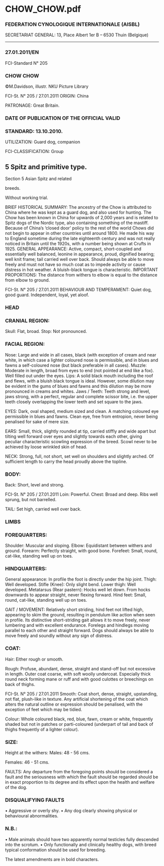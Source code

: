 # CHOW_CHOW.pdf


### FEDERATION CYNOLOGIQUE INTERNATIONALE (AISBL)


SECRETARIAT GENERAL: 13, Place Albert 1er  B – 6530 Thuin (Belgique)
______________________________________________________________________________


### 27.01.2011/EN



FCI-Standard N° 205

### CHOW CHOW



©M.Davidson, illustr. NKU Picture Library




FCI-St. N° 205 / 27.01.2011
ORIGIN: China

PATRONAGE: Great Britain.

### DATE OF PUBLICATION OF THE OFFICIAL VALID



### STANDARD: 13.10.2010.



UTILIZATION: Guard dog, companion

FCI-CLASSIFICATION: Group


## 5 Spitz and primitive type.



Section  5 Asian Spitz and related



breeds.

Without working trial.

BRIEF HISTORICAL SUMMARY: The ancestry of the Chow is
attributed to China where he was kept as a guard dog, and also used
for hunting. The Chow has been known in China for upwards of
2,000 years and is related to Spitz dogs of the Nordic type, also
containing something of the mastiff. Because of China’s ‘closed
door’ policy to the rest of the world Chows did not begin to appear in
other countries until around 1800. He made his way to England
sometime during the late eighteenth century and was not really
noticed in Britain until the 1920s, with a number being shown at
Crufts in 1925.
GENERAL APPEARANCE: Active, compact, short-coupled and
essentially well balanced, leonine in appearance, proud, dignified
bearing; well knit frame; tail carried well over back. Should always
be able to move freely and must not have so much coat as to
impede activity or cause distress in hot weather. A bluish-black
tongue is characteristic.
IMPORTANT PROPORTIONS: The distance from withers to
elbow is equal to the distance from elbow to ground.




FCI-St. N° 205 / 27.01.2011
BEHAVIOUR AND TEMPERAMENT: Quiet dog, good guard.
Independent, loyal, yet aloof.

### HEAD



### CRANIAL REGION:


Skull: Flat, broad.
Stop: Not pronounced.

### FACIAL REGION:


Nose: Large and wide in all cases, black (with exception of cream
and near white, in which case a lighter coloured nose is permissible,
and in blues and fawns a self-coloured nose (but black preferable
in all cases).
Muzzle: Moderate in length, broad from eyes to end (not pointed at
end like a fox). Well filled out under the eyes.
Lips: A solid black mouth including the roof and flews, with a
bluish black tongue is ideal. However, some dilution may be
evident in the gums of blues and fawns and this dilution may be
more pronounced in creams and whites.
Jaws / Teeth: Teeth strong and level, jaws strong, with a perfect,
regular and complete scissor bite, i.e. the upper teeth closely
overlapping the lower teeth and set square to the jaws.

EYES: Dark, oval shaped, medium sized and clean. A matching
coloured eye permissible in blues and fawns. Clean eye, free from
entropion, never being penalised for sake of mere size.

EARS: Small, thick, slightly rounded at tip, carried stiffly and wide
apart but tilting well forward over eyes and slightly towards each
other, giving peculiar characteristic scowling expression of the breed.
Scowl never to be achieved by loose wrinkled skin of head.

NECK: Strong, full, not short, set well on shoulders and slightly
arched. Of sufficient length to carry the head proudly above the
topline.

### BODY:


Back: Short, level and strong.


FCI-St. N° 205 / 27.01.2011
Loin: Powerful.
Chest: Broad and deep.  Ribs well sprung, but not barrelled.

TAIL: Set high, carried well over back.

### LIMBS



### FOREQUARTERS:


Shoulder: Muscular and sloping.
Elbow: Equidistant between withers and ground.
Forearm: Perfectly straight, with good bone.
Forefeet: Small, round, cat-like, standing well up on toes.

### HINDQUARTERS:


General appearance: In profile the foot is directly under the hip
joint.
Thigh: Well developed.
Stifle (Knee): Only slight bend.
Lower thigh: Well developed.
Metatarsus (Rear pastern): Hocks well let down. From hocks
downwards to appear straight, never flexing forward.
Hind feet: Small, round, cat-like, standing well up on toes.

GAIT / MOVEMENT: Relatively short striding, hind feet not
lifted high, appearing to skim the ground, resulting in pendulum
like action when seen in profile. Its distinctive short-striding gait
allows it to move freely, never lumbering and with excellent
endurance. Forelegs and hindlegs moving parallel to each other and
straight forward. Dogs should always be able to move freely and
soundly without any sign of distress.

### COAT:


Hair: Either rough or smooth.

Rough: Profuse, abundant, dense, straight and stand-off but not
excessive in length. Outer coat coarse, with soft woolly undercoat.
Especially thick round neck forming mane or ruff and with good
culottes or breechings on back of thighs.


FCI-St. N° 205 / 27.01.2011
Smooth: Coat short, dense, straight, upstanding, not flat, plush-like in
texture.
Any artificial shortening of the coat which alters the natural outline
or expression should be penalised, with the exception of feet which
may be tidied.

Colour: Whole coloured black, red, blue, fawn, cream or white,
frequently shaded but not in patches or parti-coloured (underpart of
tail and back of thighs frequently of a lighter colour).

### SIZE:


Height at the withers:  Males:
48 - 56 cms.


Females:  46 - 51 cms.

FAULTS: Any departure from the foregoing points should be
considered a fault and the seriousness with which the fault should be
regarded should be in exact proportion to its degree and its effect
upon the health and welfare of the dog.

### DISQUALIFYING FAULTS


•
Aggressive or overly shy.
•
Any
dog
clearly
showing
physical
or
behavioural
abnormalities.

### N.B.:


•
Male animals should have two apparently normal testicles
fully descended into the scrotum.
•
Only functionally and clinically healthy dogs, with breed
typical conformation should be used for breeding.



The latest amendments are in bold characters.






